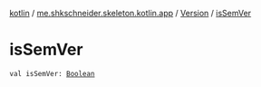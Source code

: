 [kotlin](../../index.md) / [me.shkschneider.skeleton.kotlin.app](../index.md) / [Version](index.md) / [isSemVer](./is-sem-ver.md)

# isSemVer

`val isSemVer: `[`Boolean`](https://kotlinlang.org/api/latest/jvm/stdlib/kotlin/-boolean/index.html)